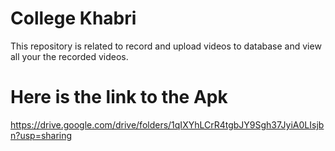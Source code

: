 # College Khabri

This repository is related to record and upload videos to database and view all your the recorded videos.

# Here is the link to the Apk
https://drive.google.com/drive/folders/1qIXYhLCrR4tgbJY9Sgh37JyiA0LIsjbn?usp=sharing



